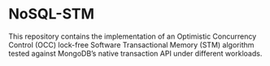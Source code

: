 # NoSQL-STM
This repository contains the implementation of an Optimistic Concurrency Control (OCC) lock-free Software Transactional Memory (STM) algorithm tested against MongoDB’s native transaction API under different workloads.
